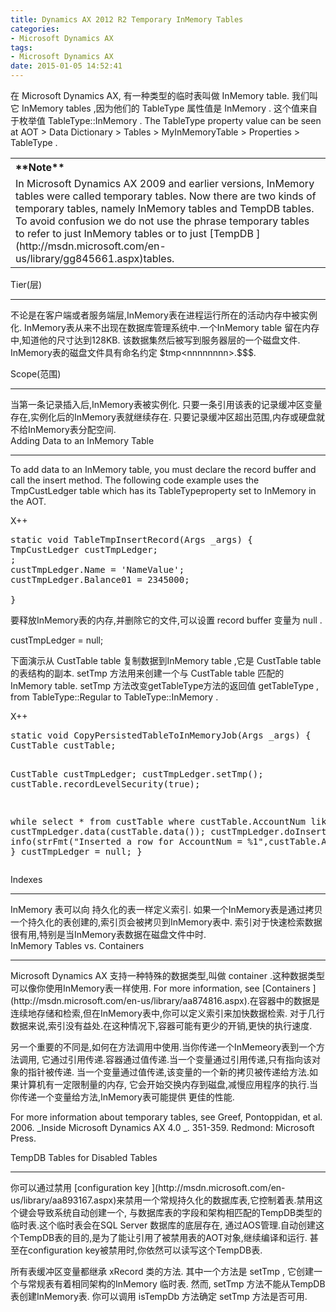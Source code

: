 ```yaml
---
title: Dynamics AX 2012 R2 Temporary InMemory Tables
categories:
- Microsoft Dynamics AX
tags:
- Microsoft Dynamics AX
date: 2015-01-05 14:52:41
---
```


<div class="introduction">

在 Microsoft Dynamics AX, 有一种类型的临时表叫做 InMemory table. 我们叫它 InMemory tables ,因为他们的 <span class="label">TableType </span>属性值是 <span class="label">InMemory </span>. 这个值来自于枚举值 <span class="label">TableType::InMemory </span>. The <span class="label">TableType </span>property value can be seen at <span class="label">AOT </span>&gt; <span class="label">Data Dictionary </span>&gt; <span class="label">Tables </span>&gt; <span class="parameter">MyInMemoryTable </span>&gt; <span class="label">Properties </span>&gt; <span class="label">TableType </span>.

<div class="alert">
<table>
<tbody>
<tr>
<th align="left">**Note**</th>
</tr>
<tr>
<td>In Microsoft Dynamics AX 2009 and earlier versions, InMemory tables were called temporary tables. Now there are two kinds of temporary tables, namely InMemory tables and TempDB tables. To avoid confusion we do not use the phrase temporary tables to refer to just InMemory tables or to just [TempDB ](http://msdn.microsoft.com/en-us/library/gg845661.aspx)tables.</td>
</tr>
</tbody>
</table>
</div>
</div>

<span id="more-35"></span>

<div>
<div class="LW_CollapsibleArea_TitleDiv">
<div><a class="LW_CollapsibleArea_TitleAhref" title="Click to collapse. Double-click to collapse all."><span class="LW_CollapsibleArea_Title">Tier(层)</span></a></p>
<div class="LW_CollapsibleArea_HrDiv">

* * *

</div>
</div>
</div>
<div class="sectionblock"><a id="sectionToggle0"></a>不论是在客户端或者服务端层,InMemory表在进程运行所在的活动内存中被实例化. InMemory表从来不出现在数据库管理系统中.一个InMemory table 留在内存中,知道他的尺寸达到128KB. 该数据集然后被写到服务器层的一个磁盘文件. InMemory表的磁盘文件具有命名约定 $tmp&lt;nnnnnnnn&gt;.$$$.</p>
</div>
</div>
<div>
<div class="LW_CollapsibleArea_TitleDiv">
<div><a class="LW_CollapsibleArea_TitleAhref" title="Click to collapse. Double-click to collapse all."><span class="LW_CollapsibleArea_Title">Scope(范围)</span></a></p>
<div class="LW_CollapsibleArea_HrDiv">

* * *

</div>
</div>
</div>
<div class="sectionblock"><a id="sectionToggle1"></a>当第一条记录插入后,InMemory表被实例化. 只要一条引用该表的记录缓冲区变量存在,实例化后的InMemory表就继续存在. 只要记录缓冲区超出范围,内存或硬盘就不给InMemory表分配空间.</div>
</div>
<div>
<div class="LW_CollapsibleArea_TitleDiv">
<div><a class="LW_CollapsibleArea_TitleAhref" title="Click to collapse. Double-click to collapse all."><span class="LW_CollapsibleArea_Title">Adding Data to an InMemory Table</span></a></p>
<div class="LW_CollapsibleArea_HrDiv">

* * *

</div>
</div>
</div>
<div class="sectionblock"><a id="sectionToggle2"></a>To add data to an InMemory table, you must declare the record buffer and call the <span class="code">insert </span>method. The following code example uses the <span class="code">TmpCustLedger </span>table which has its <span class="label">TableType</span>property set to <span class="label">InMemory </span>in the AOT.</p>
<div id="code-snippet-1" class="codeSnippetContainer">
<div class="codeSnippetContainerTabs">
<div class="codeSnippetContainerTabSingle" dir="ltr"><a>X++</a></div>
</div>
<div class="codeSnippetContainerCodeContainer">
<div class="codeSnippetToolBar"></div>
<div id="CodeSnippetContainerCode_5d43657b-d6c2-4563-b813-a63fba9063c1" class="codeSnippetContainerCode" dir="ltr">
<div>
<pre class="crayon-plain-tag">static void TableTmpInsertRecord(Args _args) { 
TmpCustLedger custTmpLedger;                                                                
; 
custTmpLedger.Name = 'NameValue'; 
custTmpLedger.Balance01 = 2345000;
                                                                custTmpLedger.insert(); 
}</pre>
</div>
</div>
</div>
</div>

要释放InMemory表的内存,并删除它的文件,可以设置 record buffer 变量为 <span class="input">null </span>.

<span class="code">custTmpLedger = null;</span>

下面演示从 <span class="code">CustTable </span>table 复制数据到InMemory table ,它是 <span class="code">CustTable </span>table 的表结构的副本. <span class="code">setTmp </span>方法用来创建一个与 <span class="code">CustTable </span>table 匹配的 InMemory table. <span class="code">setTmp </span>方法改变getTableType方法的返回值 <span class="code">getTableType </span>, from <span class="code">TableType::Regular </span>to <span class="code">TableType::InMemory </span>.

<div id="code-snippet-2" class="codeSnippetContainer">
<div class="codeSnippetContainerTabs">
<div class="codeSnippetContainerTabSingle" dir="ltr"><a>X++</a></div>
</div>
<div class="codeSnippetContainerCodeContainer">
<div class="codeSnippetToolBar"></div>
<div id="CodeSnippetContainerCode_c47b50d2-d623-41ab-bebd-5d52e50aedf3" class="codeSnippetContainerCode" dir="ltr">
<div>
<pre class="crayon-plain-tag">static void CopyPersistedTableToInMemoryJob(Args _args) { 
CustTable custTable;

CustTable custTmpLedger; 
custTmpLedger.setTmp(); 
custTable.recordLevelSecurity(true);

while select * from custTable 
where custTable.AccountNum like '1*' 
{ 
custTmpLedger.data(custTable.data());
                                                                custTmpLedger.doInsert(); 
info(strFmt(&quot;Inserted a row for AccountNum =
                                                                %1&quot;,custTable.AccountNum)); 
} 
custTmpLedger = null; 
}</pre>
</div>
</div>
</div>
</div>
</div>
</div>
<div>
<div class="LW_CollapsibleArea_TitleDiv">
<div><a class="LW_CollapsibleArea_TitleAhref" title="Click to collapse. Double-click to collapse all."><span class="LW_CollapsibleArea_Title">Indexes</span></a></p>
<div class="LW_CollapsibleArea_HrDiv">

* * *

</div>
</div>
</div>
<div class="sectionblock"><a id="sectionToggle3"></a>InMemory 表可以向 持久化的表一样定义索引. 如果一个InMemory表是通过拷贝一个持久化的表创建的,索引页会被拷贝到InMemory表中. 索引对于快速检索数据很有用,特别是当InMemory表数据在磁盘文件中时.</div>
</div>
<div>
<div class="LW_CollapsibleArea_TitleDiv">
<div><a class="LW_CollapsibleArea_TitleAhref" title="Click to collapse. Double-click to collapse all."><span class="LW_CollapsibleArea_Title">InMemory Tables vs. Containers</span></a></p>
<div class="LW_CollapsibleArea_HrDiv">

* * *

</div>
</div>
</div>
<div class="sectionblock"><a id="sectionToggle4"></a>Microsoft Dynamics AX 支持一种特殊的数据类型,叫做 <span class="code">container </span>.这种数据类型可以像你使用InMemory表一样使用. For more information, see [Containers ](http://msdn.microsoft.com/en-us/library/aa874816.aspx).在容器中的数据是连续地存储和检索,但在InMemory表中,你可以定义索引来加快数据检索. 对于几行数据来说,索引没有益处.在这种情况下,容器可能有更少的开销,更快的执行速度.</p>

另一个重要的不同是,如何在方法调用中使用.当你传递一个InMemeory表到一个方法调用, 它通过引用传递.容器通过值传递.当一个变量通过引用传递,只有指向该对象的指针被传递. 当一个变量通过值传递,该变量的一个新的拷贝被传递给方法.如果计算机有一定限制量的内存, 它会开始交换内存到磁盘,减慢应用程序的执行.当你传递一个变量给方法,InMemory表可能提供 更佳的性能.

For more information about temporary tables, see Greef, Pontoppidan, et al. 2006\. _Inside Microsoft Dynamics AX 4.0 _. 351-359\. Redmond: Microsoft Press.

</div>
</div>
<div>
<div class="LW_CollapsibleArea_TitleDiv">
<div><a class="LW_CollapsibleArea_TitleAhref" title="Click to collapse. Double-click to collapse all."><span class="LW_CollapsibleArea_Title">TempDB Tables for Disabled Tables</span></a></p>
<div class="LW_CollapsibleArea_HrDiv">

* * *

</div>
</div>
</div>
<div class="sectionblock"><a id="sectionToggle5"></a>你可以通过禁用 [configuration key ](http://msdn.microsoft.com/en-us/library/aa893167.aspx)来禁用一个常规持久化的数据库表,它控制着表.禁用这个键会导致系统自动创建一个, 与数据库表的字段和架构相匹配的TempDB类型的临时表.这个临时表会在SQL Server 数据库的底层存在, 通过AOS管理.自动创建这个TempDB表的目的,是为了能让引用了被禁用表的AOT对象,继续编译和运行. 甚至在configuration key被禁用时,你依然可以读写这个TempDB表.</p>

所有表缓冲区变量都继承 <span class="code">xRecord </span>类的方法. 其中一个方法是 <span class="code">setTmp </span>, 它创建一个与常规表有着相同架构的InMemory 临时表. 然而, <span class="code">setTmp </span>方法不能从TempDB表创建InMemory表. 你可以调用 <span class="code">isTempDb </span>方法确定 <span class="code">setTmp </span>方法是否可用.

</div>
</div>